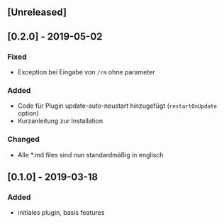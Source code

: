 ## [Unreleased]

## [0.2.0] - 2019-05-02
### Fixed
- Exception bei Eingabe von `/rm` ohne parameter
### Added
- Code für Plugin update-auto-neustart hinzugefügt (`restartOnUpdate` option)
- Kurzanleitung zur Installation
### Changed
- Alle *.md files sind nun standardmäßig in englisch

## [0.1.0] - 2019-03-18
### Added
- initiales plugin, basis features